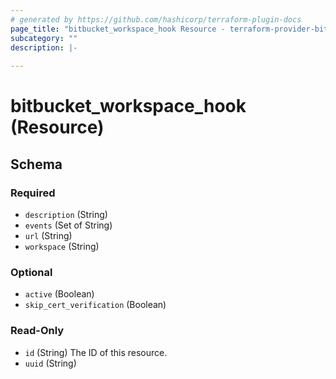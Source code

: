 ```yaml
---
# generated by https://github.com/hashicorp/terraform-plugin-docs
page_title: "bitbucket_workspace_hook Resource - terraform-provider-bitbucket"
subcategory: ""
description: |-
  
---
```


# bitbucket_workspace_hook (Resource)





<!-- schema generated by tfplugindocs -->
## Schema

### Required

- `description` (String)
- `events` (Set of String)
- `url` (String)
- `workspace` (String)

### Optional

- `active` (Boolean)
- `skip_cert_verification` (Boolean)

### Read-Only

- `id` (String) The ID of this resource.
- `uuid` (String)


